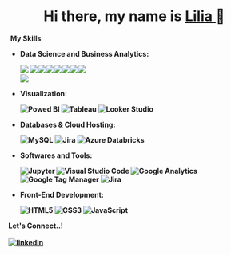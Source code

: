 <div align="center">
<h1 align="center"> Hi there, my name is <a href="https://www.linkedin.com/in/lilia-quispe-lopez/" > Lilia </a> 👋 </h1>
</div>
<img 

<div>
<b> My Skills
</div>

- **Data Science and Business Analytics**:
  
  <div>
  <img src= "https://img.shields.io/badge/Python-3776AB.svg?logo=python&logoColor=white&style=for-the-badge"> <img src="https://img.shields.io/badge/Pandas-150458.svg?logo=pandas&logoColor=white&style=for-the-badge"><img src="https://img.shields.io/badge/NumPy-013243.svg?logo=numpy&logoColor=white&style=for-the-badge"><img src="https://img.shields.io/badge/Plotly-3F4F75.svg?logo=plotly&logoColor=white&style=for-the-badge"><img src="https://img.shields.io/badge/SciPy-8CAAE6.svg?logo=scipy&logoColor=white&style=for-the-badge"><img src="https://img.shields.io/badge/seaborn-3F4F75.svg?logo=seaborn&logoColor=white&style=for-the-badge"><img src="https://img.shields.io/badge/Scikit%20learn-F7931E.svg?logo=scikitlearn&logoColor=white&style=for-the-badge"><img src="https://img.shields.io/badge/tensor%20flow-FF6F00.svg?logo=tensorflow&logoColor=white"&style=for-the-badge">
  </div>
  <img src="https://img.shields.io/badge/SQL-246FDB.svg?logo=sql&logoColor=white&style=for-the-badge">
 

- **Visualization**:
  
  ![Powed BI](https://img.shields.io/badge/Power%20BI-F2C811.svg?logo=powerbi&logoColor=white&style=for-the-badge)
  ![Tableau](https://img.shields.io/badge/Tableau-E97627.svg?logo=tableau&logoColor=white&style=for-the-badge)
  ![Looker Studio](https://img.shields.io/badge/Looker%20Studio-%2314354C.svg?logo=looker-studio&logoColor=white&style=for-the-badge)

- **Databases & Cloud Hosting**:
  
  ![MySQL](https://img.shields.io/badge/MySQL-4479A1.svg?logo=mysql&logoColor=white&style=for-the-badge)
  ![Jira](https://img.shields.io/badge/Google%20BigQuery-669DF6.svg?logo=google-bigquery&logoColor=white&style=for-the-badge)
  ![Azure Databricks](https://img.shields.io/badge/Azure%20Databricks-FF3621.svg?logo=databricks&logoColor=white&style=for-the-badge)
  
  
- **Softwares and Tools**:

  ![Jupyter](https://img.shields.io/badge/Jupyter-F37626.svg?logo=jupyter&logoColor=white&style=for-the-badge)
  ![Visual Studio Code](https://img.shields.io/badge/Visual%20Studio%20Code-0078d7.svg?logo=visual-studio-code&logoColor=white&style=for-the-badge)
  ![Google Analytics](https://img.shields.io/badge/google%20analytics-E37400.svg?logo=googleanalytics&logoColor=white&style=for-the-badge)
  ![Google Tag Manager](https://img.shields.io/badge/google%20tag%20manager-246FDB.svg?logo=googletagmanager&logoColor=white&style=for-the-badge)
  ![Jira](https://img.shields.io/badge/Jira-0052CC.svg?logo=jira-software&logoColor=white&style=for-the-badge)

 
- **Front-End Development**:

   ![HTML5](https://img.shields.io/badge/HTML5%20-%23E34F26.svg?logo=html5&logoColor=white&style=for-the-badge)
   ![CSS3](https://img.shields.io/badge/CSS%20-%231572B6.svg?logo=css3&logoColor=white&style=for-the-badge)
   ![JavaScript](https://img.shields.io/badge/JavaScript%20-%23F7DF1E.svg?logo=javascript&logoColor=black&style=for-the-badge)

<div>
<b> Let's Connect..!
</div>
  <br>
  <a href="https://www.linkedin.com/in/lilia-quispe-lopez/" target="_blank">
  <img src="https://img.shields.io/badge/linkedin:  lilia-%2300acee.svg?logo=linkedin&logoColor=white&color=405DE6&style=for-the-badge" alt=linkedin style="margin-bottom: 5px;"/>
  </a>
</div>
    
<!--
**liliarql/liliarql** is a ✨ _special_ ✨ repository because its `README.md` (this file) appears on your GitHub profile.

Here are some ideas to get you started:

- 🔭 I’m currently working on ...
- 🌱 I’m currently learning ...
- 👯 I’m looking to collaborate on ...
- 🤔 I’m looking for help with ...
- 💬 Ask me about ...
- 📫 How to reach me: ...
- 😄 Pronouns: ...
- ⚡ Fun fact: ...
-->
